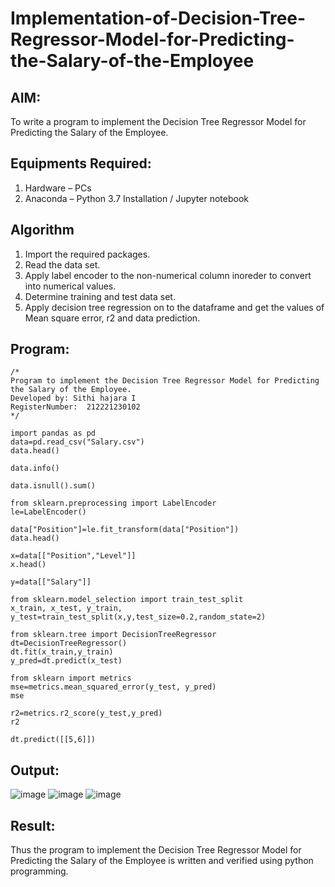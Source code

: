 # Implementation-of-Decision-Tree-Regressor-Model-for-Predicting-the-Salary-of-the-Employee

## AIM:
To write a program to implement the Decision Tree Regressor Model for Predicting the Salary of the Employee.

## Equipments Required:
1. Hardware – PCs
2. Anaconda – Python 3.7 Installation / Jupyter notebook

## Algorithm
1. Import the required packages.
2. Read the data set.
3. Apply label encoder to the non-numerical column inoreder to convert into numerical values.
4. Determine training and test data set.
5. Apply decision tree regression on to the dataframe and get the values of Mean square error, r2 and data prediction.

## Program:
```
/*
Program to implement the Decision Tree Regressor Model for Predicting the Salary of the Employee.
Developed by: Sithi hajara I
RegisterNumber:  212221230102
*/
```
```
import pandas as pd
data=pd.read_csv("Salary.csv")
data.head()

data.info()

data.isnull().sum()

from sklearn.preprocessing import LabelEncoder
le=LabelEncoder()

data["Position"]=le.fit_transform(data["Position"])
data.head()

x=data[["Position","Level"]]
x.head()

y=data[["Salary"]]

from sklearn.model_selection import train_test_split
x_train, x_test, y_train, y_test=train_test_split(x,y,test_size=0.2,random_state=2)

from sklearn.tree import DecisionTreeRegressor
dt=DecisionTreeRegressor()
dt.fit(x_train,y_train)
y_pred=dt.predict(x_test)

from sklearn import metrics
mse=metrics.mean_squared_error(y_test, y_pred)
mse

r2=metrics.r2_score(y_test,y_pred)
r2

dt.predict([[5,6]])
```
## Output:
![image](https://user-images.githubusercontent.com/94219582/204132102-c3542ca2-061d-4835-ac35-6b1b0aa280bc.png)
![image](https://user-images.githubusercontent.com/94219582/204132108-8d219dbc-4dc9-4c50-8a0a-846aa0afdccd.png)
![image](https://user-images.githubusercontent.com/94219582/204132112-3b5dbe78-04c4-4193-a612-613840c498aa.png)


## Result:
Thus the program to implement the Decision Tree Regressor Model for Predicting the Salary of the Employee is written and verified using python programming.
